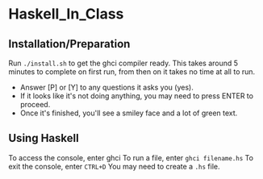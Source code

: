 # Haskell_In_Class

## Installation/Preparation
Run `./install.sh` to get the ghci compiler ready.
This takes around 5 minutes to complete on first run, from then on it takes no time at all to run.

- Answer [P] or [Y] to any questions it asks you (yes).
- If it looks like it's not doing anything, you may need to press ENTER to proceed.
- Once it's finished, you'll see a smiley face and a lot of green text.

## Using Haskell
To access the console, enter ghci
To run a file, enter `ghci filename.hs`
To exit the console, enter `CTRL+D`
You may need to create a `.hs` file.